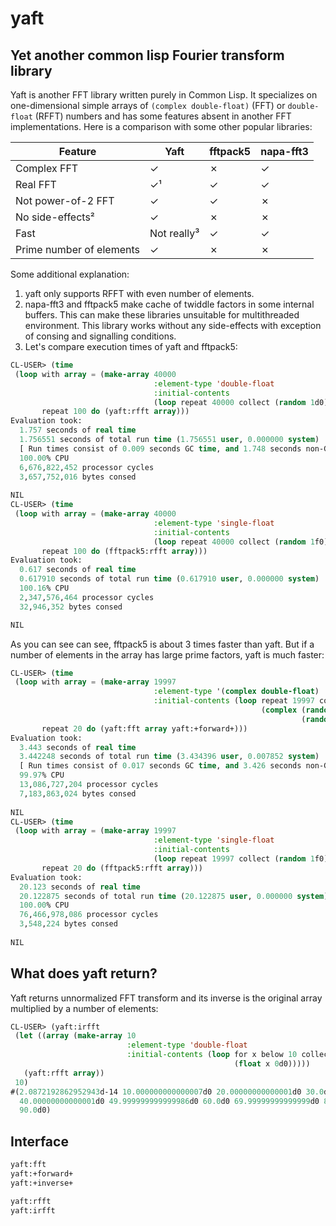 # yaft 

## Yet another common lisp Fourier transform library

Yaft is another FFT library written purely in Common Lisp. It specializes on
one-dimensional simple arrays of `(complex double-float)` (FFT) or
`double-float` (RFFT) numbers and has some features absent in another FFT
implementations. Here is a comparison with some other popular libraries:

|  Feature                   |  Yaft         | fftpack5  | napa-fft3    |
|----------------------------|---------------|-----------|--------------|
| Complex FFT                |    ✓          |     ✗     |     ✓        |
| Real FFT                   |    ✓¹         |     ✓     |     ✓        |
| Not power-of-2 FFT         |    ✓          |     ✓     |     ✗        |
| No side-effects²           |    ✓          |     ✗     |     ✗        |
| Fast                       |  Not really³  |     ✓     |     ✓        |
| Prime number of elements   |    ✓          |     ✗     |     ✗        |

Some additional explanation:

1. yaft only supports RFFT with even number of elements.
2. napa-fft3 and fftpack5 make cache of twiddle factors in some internal
   buffers. This can make these libraries unsuitable for multithreaded
   environment. This library works without any side-effects with exception of
   consing and signalling conditions.
3. Let's compare execution times of yaft and fftpack5:


``` lisp
CL-USER> (time
 (loop with array = (make-array 40000
                                :element-type 'double-float
                                :initial-contents
                                (loop repeat 40000 collect (random 1d0)))
       repeat 100 do (yaft:rfft array)))
Evaluation took:
  1.757 seconds of real time
  1.756551 seconds of total run time (1.756551 user, 0.000000 system)
  [ Run times consist of 0.009 seconds GC time, and 1.748 seconds non-GC time. ]
  100.00% CPU
  6,676,822,452 processor cycles
  3,657,752,016 bytes consed
  
NIL
CL-USER> (time
 (loop with array = (make-array 40000
                                :element-type 'single-float
                                :initial-contents
                                (loop repeat 40000 collect (random 1f0)))
       repeat 100 do (fftpack5:rfft array)))
Evaluation took:
  0.617 seconds of real time
  0.617910 seconds of total run time (0.617910 user, 0.000000 system)
  100.16% CPU
  2,347,576,464 processor cycles
  32,946,352 bytes consed

NIL
```

As you can see can see, fftpack5 is about 3 times faster than yaft. But if a
number of elements in the array has large prime factors, yaft is much faster:

``` lisp
CL-USER> (time
 (loop with array = (make-array 19997
                                :element-type '(complex double-float)
                                :initial-contents (loop repeat 19997 collect
                                                        (complex (random 1d0)
                                                                 (random 1d0))))
       repeat 20 do (yaft:fft array yaft:+forward+)))
Evaluation took:
  3.443 seconds of real time
  3.442248 seconds of total run time (3.434396 user, 0.007852 system)
  [ Run times consist of 0.017 seconds GC time, and 3.426 seconds non-GC time. ]
  99.97% CPU
  13,086,727,204 processor cycles
  7,183,863,024 bytes consed
  
NIL
CL-USER> (time
 (loop with array = (make-array 19997
                                :element-type 'single-float
                                :initial-contents
                                (loop repeat 19997 collect (random 1f0)))
       repeat 20 do (fftpack5:rfft array)))
Evaluation took:
  20.123 seconds of real time
  20.122875 seconds of total run time (20.122875 user, 0.000000 system)
  100.00% CPU
  76,466,978,086 processor cycles
  3,548,224 bytes consed
  
NIL
```

## What does yaft return?

Yaft returns unnormalized FFT transform and its inverse is the original array
multiplied by a number of elements:

``` lisp
CL-USER> (yaft:irfft
 (let ((array (make-array 10
                          :element-type 'double-float
                          :initial-contents (loop for x below 10 collect
                                                  (float x 0d0)))))
   (yaft:rfft array))
 10)
#(2.0872192862952943d-14 10.000000000000007d0 20.00000000000001d0 30.0d0
  40.00000000000001d0 49.999999999999986d0 60.0d0 69.99999999999999d0 80.0d0
  90.0d0)
```

## Interface

``` lisp
yaft:fft
yaft:+forward+
yaft:+inverse+

yaft:rfft
yaft:irfft
```
